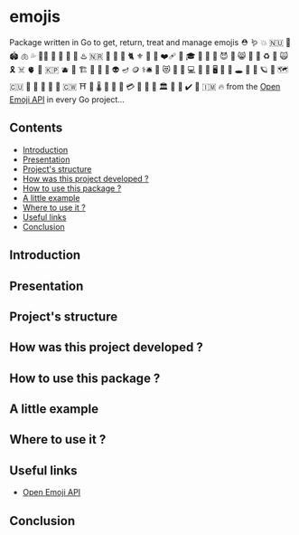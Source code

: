 # emojis

Package written in Go to get, return, treat and manage emojis ⛑ 🪱 💥 🇳🇺 💾 🏟️ 🫁 💦 🦭🐽 🔱 🦋 📌 👹 ♨️ 🇳🇷 📐 🤬 🐍 🐈 ⚜️ 🔫 🚄 ❤️‍🩹 🌋 🎓 💈 🎃 🥑 😈 🥥 😸 🐾 🥵 ♻️ 🦾 🙀 🎗️ ☠️ 🫀 👻 🇰🇵 🫐 🗾 🏗️ 🤢 🔕 🏧 👽 🪔 🪙 ⚕️🛎️ 💩 😻 🧳 🎥 💻 🥶 🔘 🖥️ 🔮 🐳 🕳️ 💯 💫 🪐 🧨 🗺️ 🇨🇺 🦣 🦈 🐲 🧱 🍳 🇨🇼 ⛩️ 🤯 🌡️ 🥩 👺 📎 💳 🦧 🎳 🧶 🏛️ 🧠 🛑 ✔️ 🐬 🇮🇲 🔥 from the [Open Emoji API](https://emoji-api.com) in every Go project...

## Contents

* [Introduction](#introduction)
* [Presentation](#presentation)
* [Project's structure](#project_s_structure)
* [How was this project developed ?](#how_was_this_project_developed)
* [How to use this package ?](#how_to_use_this_package)
* [A little example](#a_little_example)
* [Where to use it ?](#where_to_use_it)
* [Useful links](#useful_links)
* [Conclusion](#conclusion)

<a name="introduction"></a>
## Introduction

<a name="presentation"></a>
## Presentation

<a name="project_s_structure"></a>
## Project's structure

<a name="how_was_this_project_developed"></a>
## How was this project developed ?

<a name="how_to_use_this_package"></a>
## How to use this package ?

<a name="a_little_example"></a>
## A little example

<a name="where_to_use_it"></a>
## Where to use it ?

<a name="useful_links"></a>
## Useful links

* [Open Emoji API](https://emoji-api.com)

<a name="conclusion"></a>
## Conclusion
